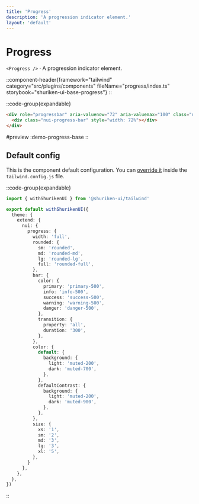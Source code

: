 ```yaml
---
title: 'Progress'
description: 'A progression indicator element.'
layout: 'default'
---
```


# Progress

`<Progress />` · A progression indicator element.

::component-header{framework="tailwind" category="src/plugins/components" fileName="progress/index.ts" storybook="shuriken-ui-base-progress"}
::

::code-group{expandable}

```html [demo-progress-base.html]
<div role="progressbar" aria-valuenow="72" aria-valuemax="100" class="nui-progress nui-progress-primary nui-progress-default nui-progress-sm nui-progress-full">
  <div class="nui-progress-bar" style="width: 72%"></div>
</div>
```

#preview
:demo-progress-base
::

## Default config

This is the component default configuration. You can [override it](/docs/tailwind/theming/configuration) inside the `tailwind.config.js` file.

::code-group{expandable}

```ts [tailwind.config.ts]
import { withShurikenUI } from '@shuriken-ui/tailwind'

export default withShurikenUI({
  theme: {
    extend: {
      nui: {
        progress: {
          width: 'full',
          rounded: {
            sm: 'rounded',
            md: 'rounded-md',
            lg: 'rounded-lg',
            full: 'rounded-full',
          },
          bar: {
            color: {
              primary: 'primary-500',
              info: 'info-500',
              success: 'success-500',
              warning: 'warning-500',
              danger: 'danger-500',
            },
            transition: {
              property: 'all',
              duration: '300',
            },
          },
          color: {
            default: {
              background: {
                light: 'muted-200',
                dark: 'muted-700',
              },
            },
            defaultContrast: {
              background: {
                light: 'muted-200',
                dark: 'muted-900',
              },
            },
          },
          size: {
            xs: '1',
            sm: '2',
            md: '3',
            lg: '3',
            xl: '5',
          },
        }
      },
    },
  },
})
```
::